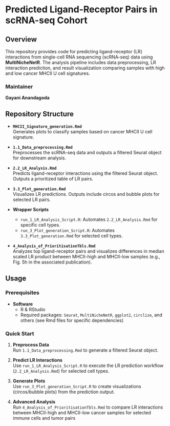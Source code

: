 # Predicted Ligand-Receptor Pairs in scRNA-seq Cohort

## Overview

This repository provides code for predicting ligand-receptor (LR) interactions from single-cell RNA sequencing (scRNA-seq) data using **MultiNicheNetR**. The analysis pipeline includes data preprocessing, LR interaction prediction, and result visualization comparing samples with high and low cancer MHCII U cell signatures.

### Maintainer
**Gayani Anandagoda**

## Repository Structure

- **`MHCII_Signature_generation.Rmd`**  
  Generates plots to classify samples based on cancer MHCII U cell signature.

- **`1.1_Data_preprocessing.Rmd`**  
  Preprocesses the scRNA-seq data and outputs a filtered Seurat object for downstream analysis.

- **`2.2_LR_Analysis.Rmd`**  
  Predicts ligand-receptor interactions using the filtered Seurat object. Outputs a prioritized table of LR pairs.

- **`3.3_Plot_generation.Rmd`**  
  Visualizes LR predictions. Outputs include circos and bubble plots for selected LR pairs.

- **Wrapper Scripts**  
  - `run_1_LR_Analysis_Script.R`: Automates `2.2_LR_Analysis.Rmd` for specific cell types.  
  - `run_3_Plot_generation_Script.R`: Automates `3.3_Plot_generation.Rmd` for selected cell types.

- **`4_Analysis_of_PrioritisationTbls.Rmd`**  
  Analyzes top ligand-receptor pairs and visualizes differences in median scaled LR product between MHCII-high and MHCII-low samples (e.g., Fig. 5h in the associated publication).

## Usage

### Prerequisites

- **Software**  
  - R & RStudio  
  - Required packages: `Seurat`, `MultiNicheNetR`, `ggplot2`, `circlize`, and others (see Rmd files for specific dependencies)

### Quick Start

1. **Preprocess Data**  
   Run `1.1_Data_preprocessing.Rmd` to generate a filtered Seurat object.

2. **Predict LR Interactions**  
   Use `run_1_LR_Analysis_Script.R` to execute the LR prediction workflow (`2.2_LR_Analysis.Rmd`) for selected cell types.

3. **Generate Plots**  
   Use `run_3_Plot_generation_Script.R` to create visualizations (circos/bubble plots) from the prediction output.

4. **Advanced Analysis**  
   Run `4_Analysis_of_PrioritisationTbls.Rmd` to compare LR interactions between MHCII-high and MHCII-low cancer samples for selected immune cells and tumor pairs
